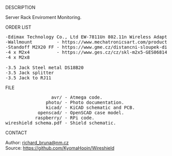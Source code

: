 
DESCRIPTION

Server Rack Enviroment Monitoring.

ORDER LIST
<pre>
-Edimax Technology Co., Ltd EW-7811Un 802.11n Wireless Adapter [Realtek RTL8188CUS]
-Wallmount         - https://www.mechatronicsart.com/product/wall-mount-raspberry-pi-3-case/
-Standoff M2X20 FF - https://www.gme.cz/distancni-sloupek-di4m2x20-nikl-vigan
-4 x M2x4          - https://www.ges.cz/cz/skl-m2x5-GES06814924.html
-4 x M2x8

-3.5 Jack Steel metal DS18B20
-3.5 Jack splitter
-3.5 Jack to RJ11
</pre>
FILE
<pre>
                 avr/ - Atmega code.
               photo/ - Photo documentation.
               kicad/ - KiCAD schematic and PCB.
            openscad/ - OpenSCAD case model.
           raspberry/ - RPi code.
wireshield_schema.pdf - Shield schematic.
</pre>
CONTACT

Author: richard_bruna@nm.cz<br>
Source: https://github.com/KyomaHooin/Wireshield


